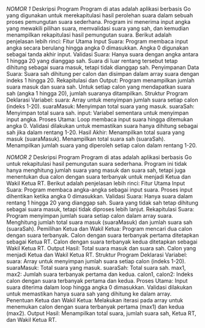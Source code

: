 *NOMOR 1*
Deskripsi Program
Program di atas adalah aplikasi berbasis Go yang digunakan untuk merekapitulasi hasil perolehan suara dalam sebuah proses pemungutan suara sederhana. Program ini menerima input angka yang mewakili pilihan suara, memvalidasi suara yang sah, dan kemudian menampilkan rekapitulasi hasil pemungutan suara. Berikut adalah penjelasan lebih rinci:
Fitur Utama
Input Suara:
Program membaca input angka secara berulang hingga angka 0 dimasukkan.
Angka 0 digunakan sebagai tanda akhir input.
Validasi Suara:
Hanya suara dengan angka antara 1 hingga 20 yang dianggap sah.
Suara di luar rentang tersebut tetap dihitung sebagai suara masuk, tetapi tidak dianggap sah.
Penyimpanan Data Suara:
Suara sah dihitung per calon dan disimpan dalam array suara dengan indeks 1 hingga 20.
Rekapitulasi dan Output:
Program menampilkan jumlah suara masuk dan suara sah.
Untuk setiap calon yang mendapatkan suara sah (angka 1 hingga 20), jumlah suaranya ditampilkan.
Struktur Program
Deklarasi Variabel:
suara: Array untuk menyimpan jumlah suara setiap calon (indeks 1-20).
suaraMasuk: Menyimpan total suara yang masuk.
suaraSah: Menyimpan total suara sah.
input: Variabel sementara untuk menyimpan input angka.
Proses Utama:
Loop membaca input suara hingga ditemukan angka 0.
Validasi dilakukan untuk memastikan suara hanya dihitung sebagai sah jika dalam rentang 1-20.
Hasil Akhir:
Menampilkan total suara yang masuk (suaraMasuk).
Menampilkan total suara sah (suaraSah).
Menampilkan jumlah suara yang diperoleh setiap calon dalam rentang 1-20.

*NOMOR 2*
Deskripsi Program
Program di atas adalah aplikasi berbasis Go untuk rekapitulasi hasil pemungutan suara sederhana. Program ini tidak hanya menghitung jumlah suara yang masuk dan suara sah, tetapi juga menentukan dua calon dengan suara terbanyak untuk menjadi Ketua dan Wakil Ketua RT. Berikut adalah penjelasan lebih rinci:
Fitur Utama
Input Suara:
Program membaca angka-angka sebagai input suara.
Proses input dihentikan ketika angka 0 dimasukkan.
Validasi Suara:
Hanya suara dalam rentang 1 hingga 20 yang dianggap sah.
Suara yang tidak sah tetap dihitung sebagai suara masuk, tetapi tidak diproses lebih lanjut.
Rekapitulasi Suara:
Program menyimpan jumlah suara setiap calon dalam array suara.
Menghitung jumlah total suara masuk (suaraMasuk) dan jumlah suara sah (suaraSah).
Pemilihan Ketua dan Wakil Ketua:
Program mencari dua calon dengan suara terbanyak.
Calon dengan suara terbanyak pertama ditetapkan sebagai Ketua RT.
Calon dengan suara terbanyak kedua ditetapkan sebagai Wakil Ketua RT.
Output Hasil:
Total suara masuk dan suara sah.
Calon yang menjadi Ketua dan Wakil Ketua RT.
Struktur Program
Deklarasi Variabel:
suara: Array untuk menyimpan jumlah suara setiap calon (indeks 1-20).
suaraMasuk: Total suara yang masuk.
suaraSah: Total suara sah.
max1, max2: Jumlah suara terbanyak pertama dan kedua.
calon1, calon2: Indeks calon dengan suara terbanyak pertama dan kedua.
Proses Utama:
Input suara diterima dalam loop hingga angka 0 dimasukkan.
Validasi dilakukan untuk memastikan hanya suara sah yang dihitung ke dalam array.
Penentuan Ketua dan Wakil Ketua:
Melakukan iterasi pada array untuk menemukan calon dengan suara terbanyak pertama (max1) dan kedua (max2).
Output Hasil:
Menampilkan total suara, jumlah suara sah, Ketua RT, dan Wakil Ketua RT.
